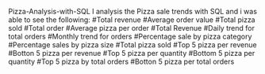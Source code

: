 Pizza-Analysis-with-SQL
I analysis the Pizza sale trends with SQL and i was able to see the following:
#Total revenue 
#Average order value 
#Total pizza sold 
#Total order 
#Average pizza per order 
#Total Revenue 
#Daily trend for total orders 
#Monthly trend for orders 
#Percentage sale by pizza category 
#Percentage sales by pizza size 
#Total pizza sold 
#Top 5 pizza per revenue 
#Botton 5 pizza per revenue 
#Top 5 pizza per quantity 
#Bottom 5 pizza per quantity 
#Top 5 pizza by total orders 
#Botton 5 pizza per total orders 
